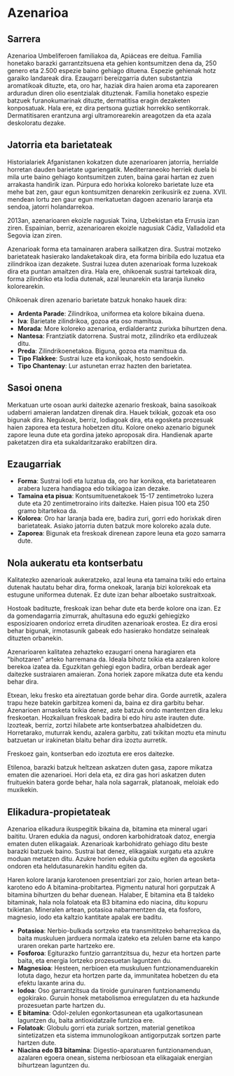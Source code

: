 # Azenarioa

## Sarrera

Azenarioa Umbelíferoen familiakoa da, Apiáceas ere deitua. Familia honetako barazki garrantzitsuena eta gehien kontsumitzen dena da, 250 genero eta 2.500 espezie baino gehiago dituena. Espezie gehienak hotz garaiko landareak dira. Ezaugarri bereizgarria duten substantzia aromatikoak dituzte, eta, oro har, haziak dira haien aroma eta zaporearen arduradun diren olio esentzialak dituztenak. Familia honetako espezie batzuek furanokumarinak dituzte, dermatitisa eragin dezaketen konposatuak. Hala ere, ez dira pertsona guztiak horrekiko sentikorrak. Dermatitisaren erantzuna argi ultramorearekin areagotzen da eta azala deskoloratu dezake.

## Jatorria eta barietateak

Historialariek Afganistanen kokatzen dute azenarioaren jatorria, herrialde horretan dauden barietate ugariengatik. Mediterraneoko herriek duela bi mila urte baino gehiago kontsumitzen zuten, baina garai hartan ez zuen arrakasta handirik izan. Púrpura edo horixka koloreko barietate luze eta mehe bat zen, gaur egun kontsumitzen denarekin zerikusirik ez zuena. XVII. mendean lortu zen gaur egun merkatuetan dagoen azenario laranja eta sendoa, jatorri holandarrekoa.

2013an, azenarioaren ekoizle nagusiak Txina, Uzbekistan eta Errusia izan ziren. Espainian, berriz, azenarioaren ekoizle nagusiak Cádiz, Valladolid eta Segovia izan ziren.

Azenarioak forma eta tamainaren arabera sailkatzen dira. Sustrai motzeko barietateak hasierako landaketakoak dira, eta forma biribila edo luzatua eta zilindrikoa izan dezakete. Sustrai luzea duten azenarioak forma luzekoak dira eta puntan amaitzen dira. Hala ere, ohikoenak sustrai tartekoak dira, forma zilindriko eta lodia dutenak, azal leunarekin eta laranja iluneko kolorearekin.

Ohikoenak diren azenario barietate batzuk honako hauek dira:

- **Ardenta Parade**: Zilindrikoa, uniformea eta kolore bikaina duena.
- **Iva**: Barietate zilindrikoa, gozoa eta oso mamitsua.
- **Morada**: More koloreko azenarioa, erdialderantz zurixka bihurtzen dena.
- **Nantesa**: Frantziatik datorrena. Sustrai motz, zilindriko eta erdiluzeak ditu.
- **Preda**: Zilindrikoenetakoa. Biguna, gozoa eta mamitsua da.
- **Tipo Flakkee**: Sustrai luze eta konikoak, hosto sendoekin.
- **Tipo Chantenay**: Lur astunetan erraz hazten den barietatea.

## Sasoi onena

Merkatuan urte osoan aurki daitezke azenario freskoak, baina sasoikoak udaberri amaieran landatzen direnak dira. Hauek txikiak, gozoak eta oso bigunak dira. Negukoak, berriz, lodiagoak dira, eta egosketa prozesuak haien zaporea eta testura hobetzen ditu. Kolore oneko azenario bigunek zapore leuna dute eta gordina jateko aproposak dira. Handienak aparte paketatzen dira eta sukaldaritzarako erabiltzen dira.

## Ezaugarriak

- **Forma**: Sustrai lodi eta luzatua da, oro har konikoa, eta barietatearen arabera luzera handiagoa edo txikiagoa izan dezake.
- **Tamaina eta pisua**: Kontsumituenetakoek 15-17 zentimetroko luzera dute eta 20 zentimetroraino irits daitezke. Haien pisua 100 eta 250 gramo bitartekoa da.
- **Kolorea**: Oro har laranja bada ere, badira zuri, gorri edo horixkak diren barietateak. Asiako jatorria duten batzuk more koloreko azala dute.
- **Zaporea**: Bigunak eta freskoak direnean zapore leuna eta gozo samarra dute.

## Nola aukeratu eta kontserbatu

Kalitatezko azenarioak aukeratzeko, azal leuna eta tamaina txiki edo ertaina dutenak hautatu behar dira, forma onekoak, laranja bizi kolorekoak eta estugune uniformea dutenak. Ez dute izan behar alboetako sustraitxoak.

Hostoak badituzte, freskoak izan behar dute eta berde kolore ona izan. Ez da gomendagarria zimurrak, ahultasuna edo eguzki gehiegizko esposizioaren ondorioz erreta diruditen azenarioak erostea. Ez dira erosi behar bigunak, irmotasunik gabeak edo hasierako hondatze seinaleak dituzten orbanekin.

Azenarioaren kalitatea zehazteko ezaugarri onena haragiaren eta "bihotzaren" arteko harremana da. Ideala bihotz txikia eta azalaren kolore berekoa izatea da. Eguzkitan gehiegi egon badira, orban berdeak ager daitezke sustraiaren amaieran. Zona horiek zapore mikatza dute eta kendu behar dira.

Etxean, leku fresko eta aireztatuan gorde behar dira. Gorde aurretik, azalera trapu heze batekin garbitzea komeni da, baina ez dira garbitu behar. Azenarioen arnasketa txikia denez, aste batzuk ondo mantentzen dira leku freskoetan. Hozkailuan freskoak badira bi edo hiru aste irauten dute. Izozteak, berriz, zortzi hilabete arte kontserbatzea ahalbidetzen du. Horretarako, muturrak kendu, azalera garbitu, zati txikitan moztu eta minutu batzuetan ur irakinetan blaitu behar dira izoztu aurretik.

Freskoez gain, kontserban edo izoztuta ere eros daitezke.

Etilenoa, barazki batzuk heltzean askatzen duten gasa, zapore mikatza ematen die azenarioei. Hori dela eta, ez dira gas hori askatzen duten fruituekin batera gorde behar, hala nola sagarrak, platanoak, meloiak edo muxikekin.

## Elikadura-propietateak

Azenarioa elikadura ikuspegitik bikaina da, bitamina eta mineral ugari baititu. Uraren edukia da nagusi, ondoren karbohidratoak datoz, energia ematen duten elikagaiak. Azenarioak karbohidrato gehiago ditu beste barazki batzuek baino. Sustrai bat denez, elikagaiak xurgatu eta azukre moduan metatzen ditu. Azukre horien edukia gutxitu egiten da egosketa ondoren eta heldutasunarekin handitu egiten da.

Haren kolore laranja karotenoen presentziari zor zaio, horien artean beta-karoteno edo A bitamina-probitartea. Pigmentu natural hori gorputzak A bitamina bihurtzen du behar duenean. Halaber, E bitamina eta B taldeko bitaminak, hala nola folatoak eta B3 bitamina edo niacina, ditu kopuru txikietan. Mineralen artean, potasioa nabarmentzen da, eta fosforo, magnesio, iodo eta kaltzio kantitate apalak ere baditu.

- **Potasioa**: Nerbio-bulkada sortzeko eta transmititzeko beharrezkoa da, baita muskuluen jarduera normala izateko eta zelulen barne eta kanpo uraren orekan parte hartzeko ere.
- **Fosforoa**: Egiturazko funtzio garrantzitsua du, hezur eta hortzen parte baita, eta energia lortzeko prozesuetan laguntzen du.
- **Magnesioa**: Hesteen, nerbioen eta muskuluen funtzionamenduarekin lotuta dago, hezur eta hortzen parte da, immunitatea hobetzen du eta efektu laxante arina du.
- **Iodoa**: Oso garrantzitsua da tiroide guruinaren funtzionamendu egokirako. Guruin honek metabolismoa erregulatzen du eta hazkunde prozesuetan parte hartzen du.
- **E bitamina**: Odol-zelulen egonkortasunean eta ugalkortasunean laguntzen du, baita antioxidatzaile funtzioa ere.
- **Folatoak**: Globulu gorri eta zuriak sortzen, material genetikoa sintetizatzen eta sistema immunologikoan antigorputzak sortzen parte hartzen dute.
- **Niacina edo B3 bitamina**: Digestio-aparatuaren funtzionamenduan, azalaren egoera onean, sistema nerbiosoan eta elikagaiak energian bihurtzean laguntzen du.
